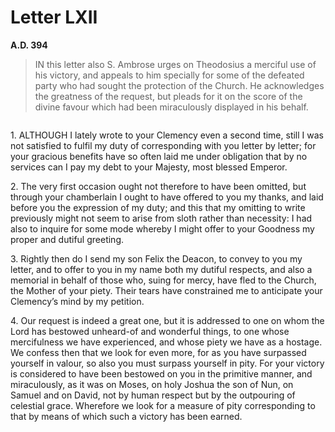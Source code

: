 # Letter LXII
**A.D. 394**

> IN this letter also S. Ambrose urges on Theodosius a merciful
> use of his victory, and appeals to him specially for some of
> the defeated party who had sought the protection of the Church.
> He acknowledges the greatness of the request, but pleads for it
> on the score of the divine favour which had been miraculously
> displayed in his behalf.

```{centered} AMBROSE TO THE EMPEROR THEODOSIUS
```

1\. ALTHOUGH I lately wrote to your Clemency even a second time, still
I was not satisfied to fulfil my duty of corresponding with you letter
by letter; for your gracious benefits have so often laid me under
obligation that by no services can I pay my debt to your Majesty, most
blessed Emperor.

2\. The very first occasion ought not therefore to have been omitted,
but through your chamberlain I ought to have offered to you my thanks,
and laid before you the expression of my duty; and this that my
omitting to write previously might not seem to arise from sloth rather
than necessity: I had also to inquire for some mode whereby I might
offer to your Goodness my proper and dutiful greeting.

3\. Rightly then do I send my son Felix the Deacon, to convey to you my
letter, and to offer to you in my name both my dutiful respects, and
also a memorial in behalf of those who, suing for mercy, have fled to
the Church, the Mother of your piety. Their tears have constrained me
to anticipate your Clemency’s mind by my petition.

4\. Our request is indeed a great one, but it is addressed to one on
whom the Lord has bestowed unheard-of and wonderful things, to one
whose mercifulness we have experienced, and whose piety we have as a
hostage. We confess then that we look for even more, for as you have
surpassed yourself in valour, so also you must surpass yourself in pity.
For your victory is considered to have been bestowed on you in the
primitive manner, and miraculously, as it was on Moses, on holy Joshua
the son of Nun, on Samuel and on David, not by human respect but by the
outpouring of celestial grace. Wherefore we look for a measure of pity
corresponding to that by means of which such a victory has been earned.
